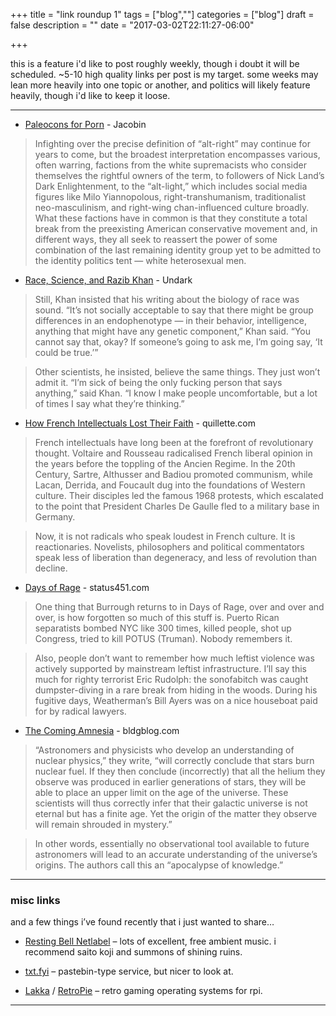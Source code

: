 +++
title = "link roundup 1"
tags = ["blog",""]
categories = ["blog"]
draft = false
description = ""
date = "2017-03-02T22:11:27-06:00"

+++

this is a feature i'd like to post roughly weekly, though i doubt it will be scheduled. ~5-10 high quality links per post is my target. some weeks may lean more heavily into one topic or another, and politics will likely feature heavily, though i'd like to keep it loose.

---

  - [Paleocons for Porn](https://www.jacobinmag.com/2017/02/paleocons-for-porn/) - Jacobin

> Infighting over the precise definition of “alt-right” may continue for years to come, but the broadest interpretation encompasses various, often warring, factions from the white supremacists who consider themselves the rightful owners of the term, to followers of Nick Land’s Dark Enlightenment, to the “alt-light,” which includes social media figures like Milo Yiannopolous, right-transhumanism, traditionalist neo-masculinism, and right-wing chan-influenced culture broadly. What these factions have in common is that they constitute a total break from the preexisting American conservative movement and, in different ways, they all seek to reassert the power of some combination of the last remaining identity group yet to be admitted to the identity politics tent — white heterosexual men.

  - [Race, Science, and Razib Khan](https://undark.org/article/race-science-razib-khan-racism/) - Undark

>Still, Khan insisted that his writing about the biology of race was sound. “It’s not socially acceptable to say that there might be group differences in an endophenotype — in their behavior, intelligence, anything that might have any genetic component,” Khan said. “You cannot say that, okay? If someone’s going to ask me, I’m going say, ‘It could be true.’”

>Other scientists, he insisted, believe the same things. They just won’t admit it. “I’m sick of being the only fucking person that says anything,” said Khan. “I know I make people uncomfortable, but a lot of times I say what they’re thinking.”

  - [How French Intellectuals Lost Their Faith](http://quillette.com/2017/03/02/how-french-intellectuals-lost-their-faith/) - quillette.com

> French intellectuals have long been at the forefront of revolutionary thought. Voltaire and Rousseau radicalised French liberal opinion in the years before the toppling of the Ancien Regime. In the 20th Century, Sartre, Althusser and Badiou promoted communism, while Lacan, Derrida, and Foucault dug into the foundations of Western culture. Their disciples led the famous 1968 protests, which escalated to the point that President Charles De Gaulle fled to a military base in Germany.

> Now, it is not radicals who speak loudest in French culture. It is reactionaries. Novelists, philosophers and political commentators speak less of liberation than degeneracy, and less of revolution than decline.

  - [Days of Rage](://status451.com/2017/01/20/days-of-rage/) - status451.com

> One thing that Burrough returns to in Days of Rage, over and over and over, is how forgotten so much of this stuff is. Puerto Rican separatists bombed NYC like 300 times, killed people, shot up Congress, tried to kill POTUS (Truman). Nobody remembers it.

> Also, people don’t want to remember how much leftist violence was actively supported by mainstream leftist infrastructure. I’ll say this much for righty terrorist Eric Rudolph: the sonofabitch was caught dumpster-diving in a rare break from hiding in the woods. During his fugitive days, Weatherman’s Bill Ayers was on a nice houseboat paid for by radical lawyers.

   - [The Coming Amnesia](http://www.bldgblog.com/2017/02/the-coming-amnesia/) - bldgblog.com

> “Astronomers and physicists who develop an understanding of nuclear physics,” they write, “will correctly conclude that stars burn nuclear fuel. If they then conclude (incorrectly) that all the helium they observe was produced in earlier generations of stars, they will be able to place an upper limit on the age of the universe. These scientists will thus correctly infer that their galactic universe is not eternal but has a finite age. Yet the origin of the matter they observe will remain shrouded in mystery.”

> In other words, essentially no observational tool available to future astronomers will lead to an accurate understanding of the universe’s origins. The authors call this an “apocalypse of knowledge.”

---

### misc links

and a few things i’ve found recently that i just wanted to share…

  - [Resting Bell Netlabel](http://www.restingbell.net/releases) – lots of excellent, free ambient music. i recommend saito koji and summons of shining ruins.

  - [txt.fyi](https://txt.fyi) – pastebin-type service, but nicer to look at.

  - [Lakka](https://retropie.org.uk/) / [RetroPie](https://retropie.org.uk/) – retro gaming operating systems for rpi.

---
